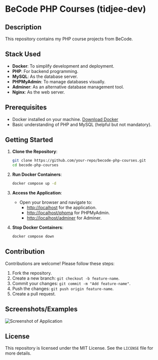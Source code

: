 # BeCode PHP Courses (tidjee-dev)

## Description

This repository contains my PHP course projects from BeCode.

## Stack Used

- **Docker**: To simplify development and deployment.
- **PHP**: For backend programming.
- **MySQL**: As the database server.
- **PHPMyAdmin**: To manage databases visually.
- **Adminer**: As an alternative database management tool.
- **Nginx**: As the web server.

## Prerequisites

- Docker installed on your machine. [Download Docker](https://www.docker.com/get-started)
- Basic understanding of PHP and MySQL (helpful but not mandatory).

## Getting Started

1. **Clone the Repository**:

   ```bash
   git clone https://github.com/your-repo/becode-php-courses.git
   cd becode-php-courses
   ```

2. **Run Docker Containers**:

   ```bash
   docker compose up -d
   ```

3. **Access the Application**:

   - Open your browser and navigate to:
     - [http://localhost](http://localhost) for the application.
     - [http://localhost/phpma](http://localhost/phpma) for PHPMyAdmin.
     - [http://localhost/adminer](http://localhost/adminer) for Adminer.

4. **Stop Docker Containers**:

   ```bash
   docker compose down
   ```

## Contribution

Contributions are welcome! Please follow these steps:

1. Fork the repository.
2. Create a new branch: `git checkout -b feature-name`.
3. Commit your changes: `git commit -m "Add feature-name"`.
4. Push the changes: `git push origin feature-name`.
5. Create a pull request.

## Screenshots/Examples

![Screenshot of Application](link-to-screenshot)

## License

This repository is licensed under the MIT License. See the `LICENSE` file for more details.
